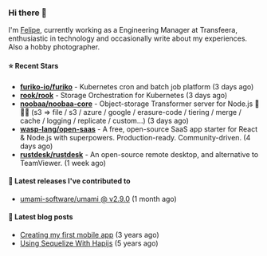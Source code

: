 ### Hi there 👋

I'm [Felipe](https://felipe.im), currently working as a Engineering Manager at Transfeera, enthusiastic in technology and occasionally write about my experiences. Also a hobby photographer.

#### ⭐ Recent Stars
- **[furiko-io/furiko](https://github.com/furiko-io/furiko)** - Kubernetes cron and batch job platform (3 days ago)
- **[rook/rook](https://github.com/rook/rook)** - Storage Orchestration for Kubernetes (3 days ago)
- **[noobaa/noobaa-core](https://github.com/noobaa/noobaa-core)** - Object-storage Transformer server for Node.js 🦾🤖🦾 (s3 =&gt; file / s3 / azure / google / erasure-code / tiering / merge / cache / logging / replicate / custom...) (3 days ago)
- **[wasp-lang/open-saas](https://github.com/wasp-lang/open-saas)** - A free, open-source SaaS app starter for React &amp; Node.js with superpowers. Production-ready. Community-driven. (4 days ago)
- **[rustdesk/rustdesk](https://github.com/rustdesk/rustdesk)** - An open-source remote desktop, and alternative to TeamViewer. (1 week ago)

#### 🚀 Latest releases I've contributed to


- [umami-software/umami @ v2.9.0](https://github.com/umami-software/umami/releases/tag/v2.9.0) (1 month ago)

#### 📄 Latest blog posts
- [Creating my first mobile app](https://felipe.im/posts/creating-my-first-mobile-app/) (3 years ago)
- [Using Sequelize With Hapijs](https://felipe.im/posts/using-sequelize-with-hapijs/) (5 years ago)